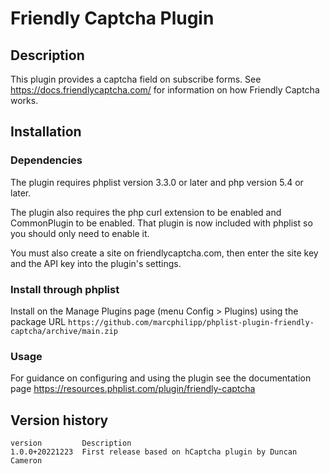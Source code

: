 # Friendly Captcha Plugin #

## Description ##

This plugin provides a captcha field on subscribe forms. See https://docs.friendlycaptcha.com/ for information on how Friendly Captcha works.

## Installation ##

### Dependencies ###

The plugin requires phplist version 3.3.0 or later and php version 5.4 or later.

The plugin also requires the php curl extension to be enabled and CommonPlugin to be enabled.
That plugin is now included with phplist so you should only need to enable it.

You must also create a site on friendlycaptcha.com, then enter the site key and the API key into the plugin's settings.

### Install through phplist ###

Install on the Manage Plugins page (menu Config > Plugins) using the package URL
`https://github.com/marcphilipp/phplist-plugin-friendly-captcha/archive/main.zip`

### Usage ###

For guidance on configuring and using the plugin see the documentation page https://resources.phplist.com/plugin/friendly-captcha

## Version history ##

    version         Description
    1.0.0+20221223  First release based on hCaptcha plugin by Duncan Cameron
